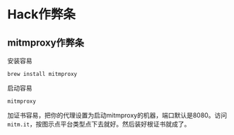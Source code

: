 # Hack作弊条

## mitmproxy作弊条

安装容易

```
brew install mitmproxy
```

启动容易

```
mitmproxy
```

加证书容易，把你的代理设置为启动mitmproxy的机器，端口默认是8080。访问 ```mitm.it```，按图示点平台类型点下去就好。然后装好根证书就成了。
